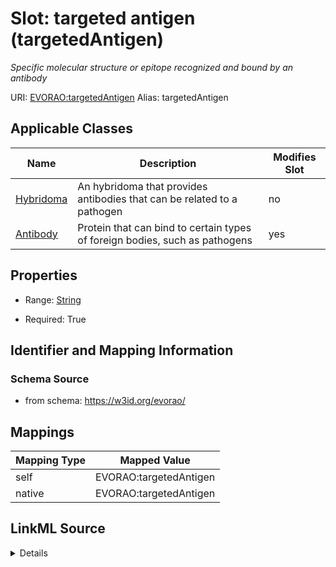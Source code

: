 

# Slot: targeted antigen (targetedAntigen) 


_Specific molecular structure or epitope recognized and bound by an antibody_





URI: [EVORAO:targetedAntigen](https://w3id.org/evorao/targetedAntigen)
Alias: targetedAntigen

<!-- no inheritance hierarchy -->





## Applicable Classes

| Name | Description | Modifies Slot |
| --- | --- | --- |
| [Hybridoma](Hybridoma.md) | An hybridoma that provides antibodies that can be related to a pathogen |  no  |
| [Antibody](Antibody.md) | Protein that can bind to certain types of foreign bodies, such as pathogens |  yes  |







## Properties

* Range: [String](String.md)

* Required: True





## Identifier and Mapping Information







### Schema Source


* from schema: https://w3id.org/evorao/




## Mappings

| Mapping Type | Mapped Value |
| ---  | ---  |
| self | EVORAO:targetedAntigen |
| native | EVORAO:targetedAntigen |




## LinkML Source

<details>
```yaml
name: targetedAntigen
description: Specific molecular structure or epitope recognized and bound by an antibody
title: targeted antigen
from_schema: https://w3id.org/evorao/
rank: 1000
alias: targetedAntigen
domain_of:
- Antibody
range: string
required: true
multivalued: false

```
</details>
